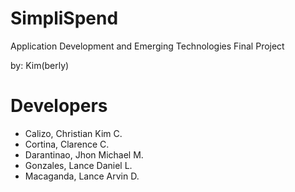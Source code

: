 
# SimpliSpend 
Application Development and Emerging Technologies Final Project

by: Kim(berly)

# Developers
- Calizo, Christian Kim C.
- Cortina, Clarence C.
- Darantinao, Jhon Michael M.
- Gonzales, Lance Daniel L.
- Macaganda, Lance Arvin D.
